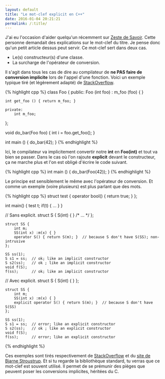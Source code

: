 ```yaml
---
layout: default
title: "Le mot-clef explicit en C++"
date: 2016-01-04 20:21:21
permalink: /:title/
---
```

J'ai eu l'occasion d'aider quelqu'un récemment sur [Zeste de Savoir](https://zestedesavoir.com/forums/sujet/4981/explicit/). Cette personne demandait des explications sur le mot-clef du titre. Je pense donc qu'un petit article dessus peut servir. Ce mot-clef sert dans deux cas.

*   Le(s) constructeur(s) d'une classe.
*   La surcharge de l'opérateur de conversion.

<!--excerpt-->

Il s'agit dans tous les cas de dire au compilateur de **ne PAS faire de conversion implicite** lors de l'appel d'une fonction. Voici un exemple typique tiré (et légèrement adapté) de [StackOverflow](https://stackoverflow.com/questions/121162/what-does-the-explicit-keyword-mean).

{% highlight cpp %}
class Foo
{
	public:
	Foo (int foo) : m_foo (foo) 
	{
	}

	int get_foo () { return m_foo; }

	private:
		int m_foo;
};

void do_bar(Foo foo)
{
	int i = foo.get_foo();
}

int main ()
{
	do_bar(42);
}
{% endhighlight %}

Ici, le compilateur va implicitement convertir notre **int** en **Foo(int)** et tout va bien se passer. Dans le cas où l'on rajoute **explicit** devant le constructeur, ça ne marche plus et l'on est obligé d'écrire le code suivant.

{% highlight cpp %}
int main ()
{
	do_bar(Foo(42));
}
{% endhighlight %}

Le principe est sensiblement le même avec l'opérateur de conversion. Et comme un exemple (voire plusieurs) est plus parlant que des mots.

{% highlight cpp %}
struct test {
  operator bool() { return true; }
};

int main() {
  test t;
  if(t) { ... }
}

// Sans explicit.
struct S { S(int) { } /* ... */ };

	struct SS {
		int m;
		SS(int x) :m(x) { }
		operator S() { return S(m); }  // because S don't have S(SS); non-intrusive
	};

	SS ss(1);
	S s1 = ss;  // ok; like an implicit constructor
	S s2(ss);   // ok ; like an implicit constructor
	void f(S);
	f(ss);      // ok; like an implicit constructor

// Avec explicit.
struct S { S(int) { } };

	struct SS {
		int m;
		SS(int x) :m(x) { }
		explicit operator S() { return S(m); }  // because S don't have S(SS)
	};

	SS ss(1);
	S s1 = ss;  // error; like an explicit constructor
	S s2(ss);   // ok ; like an explicit constructor
	void f(S); 
	f(ss);      // error; like an explicit constructor
{% endhighlight %}

Ces exemples sont tirés respectivement de [StackOverflow](https://stackoverflow.com/questions/1307876/how-do-conversion-operators-work-in-c/1308335#1308335) et du [site de Bjarne Stroustrup](http://www.stroustrup.com/C++11FAQ.html#explicit-convertion). Et si tu regarde la bibliothèque standard, tu verras que ce mot-clef est souvent utilisé. Il permet de se prémunir des pièges que peuvent poser les conversions implicites, héritées du C.
